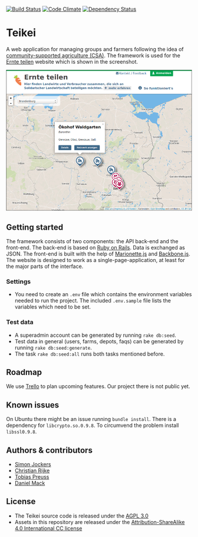 [![Build Status](https://travis-ci.org/sjockers/teikei.svg?branch=master)](https://travis-ci.org/sjockers/teikei) [![Code Climate](https://codeclimate.com/github/sjockers/teikei.png)](https://codeclimate.com/github/sjockers/teikei) [![Dependency Status](https://www.versioneye.com/user/projects/52e534e8ec13750d0c0001ba/badge.png)](https://www.versioneye.com/user/projects/52e534e8ec13750d0c0001ba)

# Teikei

A web application for managing groups and farmers following the idea of [community-supported agriculture (CSA)][csa]. The framework is used for the [Ernte teilen][ernteteilen] website which is shown in the screenshot.

![Ernte teilen](screenshot.png "Ernte teilen")

## Getting started

The framework consists of two components: the API back-end and the front-end. The back-end is based on [Ruby on Rails][rubyonrails]. Data is exchanged as JSON. The front-end is built with the help of [Marionette.js][marionettejs] and [Backbone.js][backbonejs]. The website is designed to work as a single-page-application, at least for the major parts of the interface.

### Settings

* You need to create an `.env` file which contains the environment variables needed to run the project. The included `.env.sample` file lists the variables which need to be set.

### Test data

* A superadmin account can be generated by running `rake db:seed`.
* Test data in general (users, farms, depots, faqs) can be generated by running `rake db:seed:generate`.
* The task `rake db:seed:all` runs both tasks mentioned before.

## Roadmap

We use [Trello][trello] to plan upcoming features. Our project there is not public yet.

## Known issues

On Ubuntu there might be an issue running `bundle install`. There is a dependency for `libcrypto.so.0.9.8`. To circumvend the problem install `libssl0.9.8`.

## Authors & contributors

* [Simon Jockers][sjockers]
* [Christian Rijke][cnrk]
* [Tobias Preuss][johnjohndoe]
* [Daniel Mack][zonque]

## License

* The Teikei source code is released under the [AGPL 3.0](https://www.gnu.org/licenses/agpl-3.0.html)
* Assets in this repository are released under the [Attribution-ShareAlike 4.0 International CC license](http://creativecommons.org/licenses/by-sa/4.0/)

[ernteteilen]: https://ernte-teilen.org
[csa]: http://en.wikipedia.org/wiki/Community-supported_agriculture
[sjockers]: https://github.com/sjockers
[cnrk]: https://github.com/cnrk
[johnjohndoe]: https://github.com/johnjohndoe
[zonque]: https://github.com/zonque
[trello]: https://trello.com
[rubyonrails]: http://rubyonrails.org
[backbonejs]: http://backbonejs.org
[marionettejs]: http://marionettejs.com
